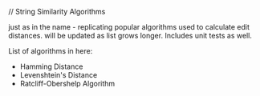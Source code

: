 // String Similarity Algorithms

just as in the name - replicating popular algorithms used to calculate edit distances.
will be updated as list grows longer. Includes unit tests as well.

List of algorithms in here:
- Hamming Distance
- Levenshtein's Distance
- Ratcliff-Obershelp Algorithm
